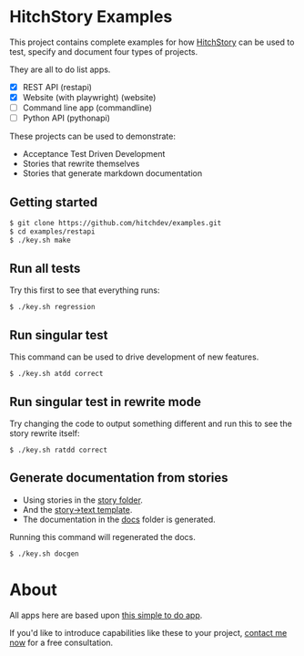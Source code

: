 # HitchStory Examples

This project contains complete examples for how
[HitchStory](https://hitchdev.com/hitchstory)
can be used to test, specify and document four
types of projects.

They are all to do list apps.

- [X] REST API (restapi)
- [X] Website (with playwright) (website)
- [ ] Command line app (commandline)
- [ ] Python API (pythonapi)

These projects can be used to demonstrate:

* Acceptance Test Driven Development
* Stories that rewrite themselves
* Stories that generate markdown documentation


## Getting started

```bash
$ git clone https://github.com/hitchdev/examples.git
$ cd examples/restapi
$ ./key.sh make
```

## Run all tests

Try this first to see that everything runs:

```
$ ./key.sh regression
```

## Run singular test

This command can be used to drive development of new features.

```
$ ./key.sh atdd correct
```

## Run singular test in rewrite mode

Try changing the code to output something different and run this to 
see the story rewrite itself:

```
$ ./key.sh ratdd correct
```

## Generate documentation from stories

* Using stories in the [story folder](https://github.com/hitchdev/examples/tree/main/restapi/story).
* And the [story->text template](https://github.com/hitchdev/examples/blob/main/restapi/hitch/docstory.yml).
* The documentation in the [docs](https://github.com/hitchdev/examples/tree/main/restapi/docs) folder is generated.

Running this command will regenerated the docs.

```
$ ./key.sh docgen
```


# About

All apps here are based upon
[this simple to do app](https://github.com/ovinokurov/ToDo).

If you'd like to introduce capabilities like these to your project, [contact me now](hitchdev.com/consulting) for a free consultation.
